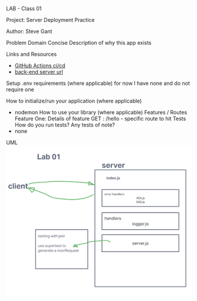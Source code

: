 LAB - Class 01

Project: Server Deployment Practice

Author: Steve Gant

Problem Domain
Concise Description of why this app exists

Links and Resources
  - [GitHub Actions ci/cd](https://github.com/stevengant/server-deployment-practice/actions)
  - [back-end server url](https://server-deployment-practice-gv7p.onrender.com)


Setup
.env requirements (where applicable)
for now I have none and do not require one

How to initialize/run your application (where applicable)
 - nodemon
How to use your library (where applicable)
Features / Routes
Feature One: Details of feature
GET : /hello - specific route to hit
Tests
How do you run tests?
Any tests of note?
 - none

UML
![401Lab01 UML](assets/401Lab01.png)